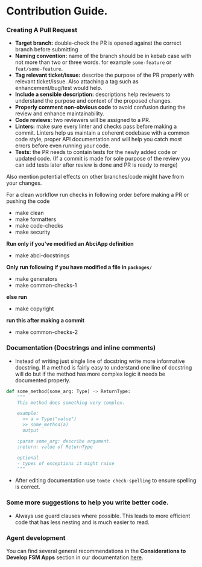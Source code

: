 # Contribution Guide.

### Creating A Pull Request
- **Target branch:** double-check the PR is opened against the correct branch before submitting
- **Naming convention:** name of the branch should be in kebab case with not more than two or three words. for example `some-feature` or `feat/some-feature`.
- **Tag relevant ticket/issue:** describe the purpose of the PR properly with relevant ticket/issue. Also attaching a tag such as enhancement/bug/test would help.
- **Include a sensible description:** descriptions help reviewers to understand the purpose and context of the proposed changes.
- **Properly comment non-obvious  code** to avoid confusion during the review and enhance maintainability.
- **Code reviews:** two reviewers will be assigned to a PR.
- **Linters:** make sure every linter and checks pass before making a commit. Linters help us maintain a coherent codebase with a common code style, proper API documentation and will help you catch most errors before even running your code.
- **Tests:** the PR needs to contain tests for the newly added code or updated code. (If a commit is made for sole purpose of the review you can add tests later after review is done and PR is ready to merge)

Also mention potential effects on other branches/code might have from your changes.

For a clean workflow run checks in following order before making a PR or pushing the code

- make clean
- make formatters
- make code-checks
- make security

**Run only if you've modified an AbciApp definition**
- make abci-docstrings

**Only run following if you have modified a file in `packages/`**
- make generators
- make common-checks-1

**else run**
- make copyright

**run this after making a commit**
- make common-checks-2


### Documentation (Docstrings and inline comments)
- Instead of writing just single line of docstring write more informative docstring. If a method is fairly easy to understand one line of docstring will do but if the method has more complex logic it needs be documented properly.
```python
def some_method(some_arg: Type) -> ReturnType:
    """
    This method does something very complex.

    example:
      >> a = Type("value")
      >> some_method(a)
      output

    :param some_arg: describe argument.
    :return: value of ReturnType

    optional
    - types of exceptions it might raise
    """
```
- After editing documentation use `tomte check-spelling` to ensure spelling is correct.

### Some more suggestions to help you write better code.

- Always use guard clauses where possible. This leads to more efficient code that has less nesting and is much easier to read.


### Agent development

You can find several general recommendations in the **Considerations to Develop FSM Apps** section in our documentation [here](https://stack.olas.network/open-autonomy/key_concepts/fsm_app_introduction/).